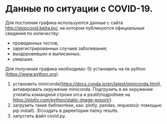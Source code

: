 # Данные по ситуации с COVID-19.

Для постоения графика используются данные с сайта http://stopcovid.belta.by/, на котором
публикуются официальные сведения по количеству:
- проведенных тестов;
- зарегистрированных случаев заболевания;
- выздоровевших и выписанных;
- умерших.

Для получения графика необходимо:
0) установить на пк python (https://www.python.org).
1) установить miniconda(https://docs.conda.io/en/latest/miniconda.html), aктивировать окружение miniconda. 
Подгрузить в ее окружение утилиты командной строки orca и psutil(подробнее на https://plotly.com/python/static-image-export/).
2) загрузить такие библиотеки, как: plotly, pandas, requests(с помощью pip install).
3)создать в директории папку results.
4) запустить файл covid.py.




